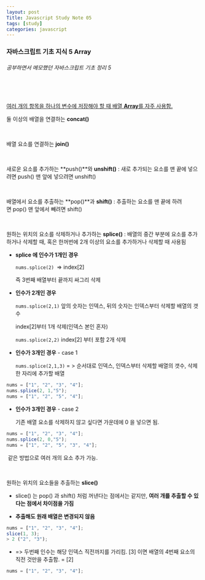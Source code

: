 ```yaml
---
layout: post
Title: Javascript Study Note 05
tags: [study]
categories: javascript
---
```


### 자바스크립트 기초 지식 5 Array

###### 공부하면서 메모했던 자바스크립트 기초 정리 5

<br/>

<br/>

<u>여러 개의 항목을 하나의 변수에 저장해야 할 때 배열 **Array**를 자주 사용함.</u>

둘 이상의 배열을 연결하는 **concat()**

<br>

배열 요소를 연결하는 **join()**

<br>

새로운 요소를 추가하는 **push()**와 **unshift()** : 새로 추가되는 요소를 맨 끝에 넣으려면 push() 맨 앞에 넣으려면 unshift()

<br>

배열에서 요소를 추출하는 **pop()**과 **shift()** : 추출하는 요소를 맨 끝에 하려면 pop() 맨 앞에서 빼려면 shift()

<br>

원하는 위치의 요소를 삭제하거나 추가하는 **splice()** : 배열의 중간 부분에 요소를 추가하거나 삭제할 때, 혹은 한꺼번에 2개 이상의 요소를 추가하거나 삭제할 때 사용됨

- **splice 에 인수가 1개인 경우**

   `nums.splice(2) `=> index[2]

  즉 3번째 배열부터 끝까지 싸그리 삭제

- **인수가 2개인 경우**

  `nums.splice(2,1)`  앞의 숫자는 인덱스, 뒤의 숫자는 인덱스부터 삭제할 배열의 갯수

  index[2]부터 1개 삭제(인덱스 본인 혼자)

  `nums.splice(2,2)` index[2] 부터 포함 2개 삭제

- **인수가 3개인 경우** - case 1

  `nums.splice(2,1,3)` = > 순서대로 인덱스, 인덱스부터 삭제할 배열의 갯수, 삭제한 자리에 추가할 배열 <br>

```javascript
nums = ["1", "2", "3", "4"];
nums.splice(2, 1,"5");
nums = ["1", "2", "5", "4"];
```

- **인수가 3개인 경우** - case 2

  기존 배열 요소를 삭제하지 않고 싶다면 가운데에 0 을 넣으면 됨.

```javascript
nums = ["1", "2", "3", "4"];
nums.splice(2, 0,"5");
nums = ["1", "2", "5", "3", "4"];
```

​	같은 방법으로 여러 개의 요소 추가 가능.

<br>

원하는 위치의 요소들을 추출하는 **slice()**

- slice() 는 pop() 과 shift() 처럼 꺼낸다는 점에서는 같지만, __여러 개를 추출할 수 있다는 점에서 차이점을 가짐__

- __추출해도 원래 배열은 변경되지 않음__

```javascript
nums = ["1", "2", "3", "4"];
slice(1, 3);
> 2 ("2", "3"); 
```

- => 두번째 인수는 해당 인덱스 직전까지를 가리킴. [3] 이면 배열의 4번째 요소의 직전 것만을 추출함. = [2]

``` javascript
nums = ["1", "2", "3", "4"];
```

<br />

<br />




